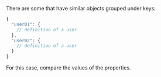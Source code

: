There are some that have similar objects grouped under keys:
```javascript
{
  "user01": {
    // definition of a user
  },
  "user02": {
    // definition of a user
  }
}
```
For this case, compare the values of the properties.
